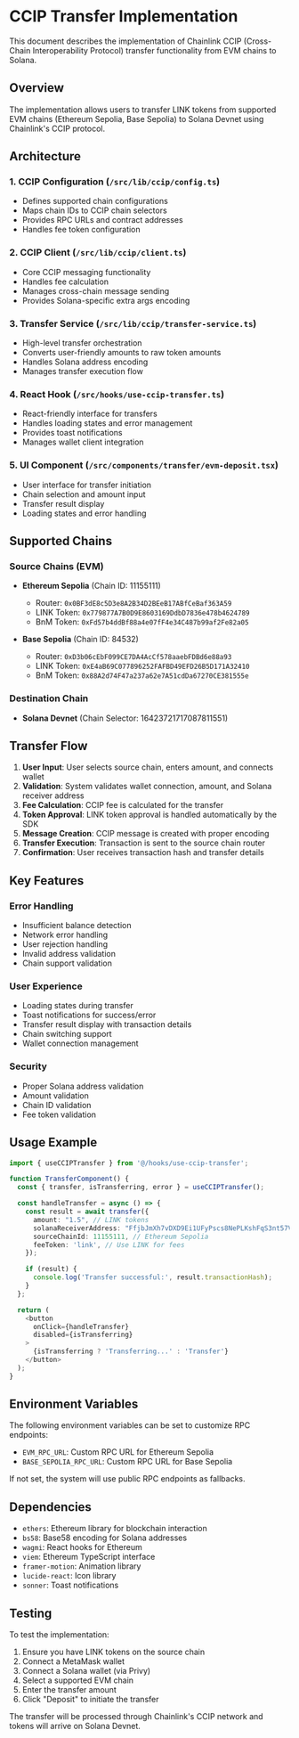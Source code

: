 # CCIP Transfer Implementation

This document describes the implementation of Chainlink CCIP (Cross-Chain Interoperability Protocol) transfer functionality from EVM chains to Solana.

## Overview

The implementation allows users to transfer LINK tokens from supported EVM chains (Ethereum Sepolia, Base Sepolia) to Solana Devnet using Chainlink's CCIP protocol.

## Architecture

### 1. CCIP Configuration (`/src/lib/ccip/config.ts`)
- Defines supported chain configurations
- Maps chain IDs to CCIP chain selectors
- Provides RPC URLs and contract addresses
- Handles fee token configuration

### 2. CCIP Client (`/src/lib/ccip/client.ts`)
- Core CCIP messaging functionality
- Handles fee calculation
- Manages cross-chain message sending
- Provides Solana-specific extra args encoding

### 3. Transfer Service (`/src/lib/ccip/transfer-service.ts`)
- High-level transfer orchestration
- Converts user-friendly amounts to raw token amounts
- Handles Solana address encoding
- Manages transfer execution flow

### 4. React Hook (`/src/hooks/use-ccip-transfer.ts`)
- React-friendly interface for transfers
- Handles loading states and error management
- Provides toast notifications
- Manages wallet client integration

### 5. UI Component (`/src/components/transfer/evm-deposit.tsx`)
- User interface for transfer initiation
- Chain selection and amount input
- Transfer result display
- Loading states and error handling

## Supported Chains

### Source Chains (EVM)
- **Ethereum Sepolia** (Chain ID: 11155111)
  - Router: `0x0BF3dE8c5D3e8A2B34D2BEeB17ABfCeBaf363A59`
  - LINK Token: `0x779877A7B0D9E8603169DdbD7836e478b4624789`
  - BnM Token: `0xFd57b4ddBf88a4e07fF4e34C487b99af2Fe82a05`

- **Base Sepolia** (Chain ID: 84532)
  - Router: `0xD3b06cEbF099CE7DA4AcCf578aaebFDBd6e88a93`
  - LINK Token: `0xE4aB69C077896252FAFBD49EFD26B5D171A32410`
  - BnM Token: `0x88A2d74F47a237a62e7A51cdDa67270CE381555e`

### Destination Chain
- **Solana Devnet** (Chain Selector: 16423721717087811551)

## Transfer Flow

1. **User Input**: User selects source chain, enters amount, and connects wallet
2. **Validation**: System validates wallet connection, amount, and Solana receiver address
3. **Fee Calculation**: CCIP fee is calculated for the transfer
4. **Token Approval**: LINK token approval is handled automatically by the SDK
5. **Message Creation**: CCIP message is created with proper encoding
6. **Transfer Execution**: Transaction is sent to the source chain router
7. **Confirmation**: User receives transaction hash and transfer details

## Key Features

### Error Handling
- Insufficient balance detection
- Network error handling
- User rejection handling
- Invalid address validation
- Chain support validation

### User Experience
- Loading states during transfer
- Toast notifications for success/error
- Transfer result display with transaction details
- Chain switching support
- Wallet connection management

### Security
- Proper Solana address validation
- Amount validation
- Chain ID validation
- Fee token validation

## Usage Example

```typescript
import { useCCIPTransfer } from '@/hooks/use-ccip-transfer';

function TransferComponent() {
  const { transfer, isTransferring, error } = useCCIPTransfer();

  const handleTransfer = async () => {
    const result = await transfer({
      amount: "1.5", // LINK tokens
      solanaReceiverAddress: "FfjbJmXh7vDXD9Ei1UFyPscs8NePLKshFqS3nt57VTen",
      sourceChainId: 11155111, // Ethereum Sepolia
      feeToken: 'link', // Use LINK for fees
    });

    if (result) {
      console.log('Transfer successful:', result.transactionHash);
    }
  };

  return (
    <button 
      onClick={handleTransfer}
      disabled={isTransferring}
    >
      {isTransferring ? 'Transferring...' : 'Transfer'}
    </button>
  );
}
```

## Environment Variables

The following environment variables can be set to customize RPC endpoints:

- `EVM_RPC_URL`: Custom RPC URL for Ethereum Sepolia
- `BASE_SEPOLIA_RPC_URL`: Custom RPC URL for Base Sepolia

If not set, the system will use public RPC endpoints as fallbacks.

## Dependencies

- `ethers`: Ethereum library for blockchain interaction
- `bs58`: Base58 encoding for Solana addresses
- `wagmi`: React hooks for Ethereum
- `viem`: Ethereum TypeScript interface
- `framer-motion`: Animation library
- `lucide-react`: Icon library
- `sonner`: Toast notifications

## Testing

To test the implementation:

1. Ensure you have LINK tokens on the source chain
2. Connect a MetaMask wallet
3. Connect a Solana wallet (via Privy)
4. Select a supported EVM chain
5. Enter the transfer amount
6. Click "Deposit" to initiate the transfer

The transfer will be processed through Chainlink's CCIP network and tokens will arrive on Solana Devnet. 
